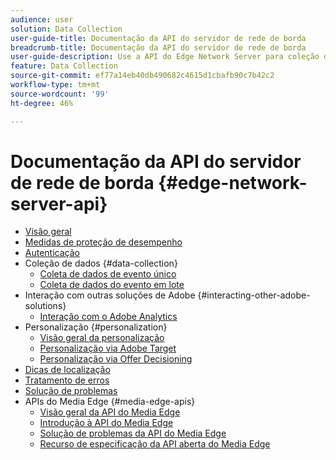 ```yaml
---
audience: user
solution: Data Collection
user-guide-title: Documentação da API do servidor de rede de borda
breadcrumb-title: Documentação da API do servidor de rede de borda
user-guide-description: Use a API do Edge Network Server para coleção de dados, personalização, publicidade e casos de uso de marketing com serviços da Experience Cloud ou do Experience Platform Edge.
feature: Data Collection
source-git-commit: ef77a14eb40db490682c4615d1cbafb90c7b42c2
workflow-type: tm+mt
source-wordcount: '99'
ht-degree: 46%

---
```



# Documentação da API do servidor de rede de borda {#edge-network-server-api}

* [Visão geral](overview.md)
* [Medidas de proteção de desempenho](guardrails.md)
* [Autenticação](authentication.md)
* Coleção de dados {#data-collection}
   * [Coleta de dados de evento único](interactive-data-collection.md)
   * [Coleta de dados do evento em lote](non-interactive-data-collection.md)
* Interação com outras soluções de Adobe {#interacting-other-adobe-solutions}
   * [Interação com o Adobe Analytics](interacting-adobe-analytics.md)
* Personalização {#personalization}
   * [Visão geral da personalização](personalization-overview.md)
   * [Personalização via Adobe Target](personalization-target.md)
   * [Personalização via Offer Decisioning](personalization-offer-decisioning.md)
* [Dicas de localização](location-hints.md)
* [Tratamento de erros](error-handling.md)
* [Solução de problemas](troubleshooting.md)
* APIs do Media Edge {#media-edge-apis}
   * [Visão geral da API do Media Edge](media-edge-api/overview.md)
   * [Introdução à API do Media Edge](media-edge-api/getting-started.md)
   * [Solução de problemas da API do Media Edge](media-edge-api/troubleshooting.md)
   * [Recurso de especificação da API aberta do Media Edge](media-edge-api/swagger.md)
